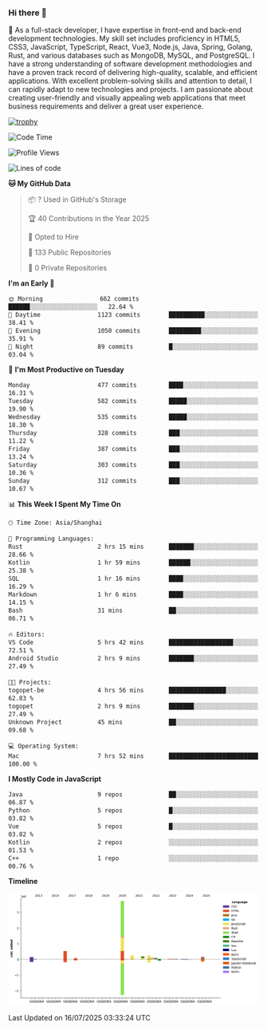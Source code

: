 ### Hi there 👋

🌱 As a full-stack developer, I have expertise in front-end and back-end development technologies. My skill set includes proficiency in HTML5, CSS3, JavaScript, TypeScript, React, Vue3, Node.js, Java, Spring, Golang, Rust, and various databases such as MongoDB, MySQL, and PostgreSQL. I have a strong understanding of software development methodologies and have a proven track record of delivering high-quality, scalable, and efficient applications. With excellent problem-solving skills and attention to detail, I can rapidly adapt to new technologies and projects. I am passionate about creating user-friendly and visually appealing web applications that meet business requirements and deliver a great user experience.

[![trophy](https://github-profile-trophy.vercel.app/?username=elton&rank=SECRET,SSS,SS,S,AAA,AA,A&theme=onedark&no-frame=true&margin-w=10)](https://github.com/ryo-ma/github-profile-trophy)

<!--START_SECTION:waka-->
![Code Time](http://img.shields.io/badge/Code%20Time-1%2C784%20hrs%208%20mins-blue)

![Profile Views](http://img.shields.io/badge/Profile%20Views-0-blue)

![Lines of code](https://img.shields.io/badge/From%20Hello%20World%20I%27ve%20Written-5.8%20million%20lines%20of%20code-blue)

**🐱 My GitHub Data** 

> 📦 ? Used in GitHub's Storage 
 > 
> 🏆 40 Contributions in the Year 2025
 > 
> 💼 Opted to Hire
 > 
> 📜 133 Public Repositories 
 > 
> 🔑 0 Private Repositories 
 > 
**I'm an Early 🐤** 

```text
🌞 Morning                662 commits         ██████░░░░░░░░░░░░░░░░░░░   22.64 % 
🌆 Daytime                1123 commits        ██████████░░░░░░░░░░░░░░░   38.41 % 
🌃 Evening                1050 commits        █████████░░░░░░░░░░░░░░░░   35.91 % 
🌙 Night                  89 commits          █░░░░░░░░░░░░░░░░░░░░░░░░   03.04 % 
```
📅 **I'm Most Productive on Tuesday** 

```text
Monday                   477 commits         ████░░░░░░░░░░░░░░░░░░░░░   16.31 % 
Tuesday                  582 commits         █████░░░░░░░░░░░░░░░░░░░░   19.90 % 
Wednesday                535 commits         █████░░░░░░░░░░░░░░░░░░░░   18.30 % 
Thursday                 328 commits         ███░░░░░░░░░░░░░░░░░░░░░░   11.22 % 
Friday                   387 commits         ███░░░░░░░░░░░░░░░░░░░░░░   13.24 % 
Saturday                 303 commits         ███░░░░░░░░░░░░░░░░░░░░░░   10.36 % 
Sunday                   312 commits         ███░░░░░░░░░░░░░░░░░░░░░░   10.67 % 
```


📊 **This Week I Spent My Time On** 

```text
🕑︎ Time Zone: Asia/Shanghai

💬 Programming Languages: 
Rust                     2 hrs 15 mins       ███████░░░░░░░░░░░░░░░░░░   28.66 % 
Kotlin                   1 hr 59 mins        ██████░░░░░░░░░░░░░░░░░░░   25.38 % 
SQL                      1 hr 16 mins        ████░░░░░░░░░░░░░░░░░░░░░   16.29 % 
Markdown                 1 hr 6 mins         ████░░░░░░░░░░░░░░░░░░░░░   14.15 % 
Bash                     31 mins             ██░░░░░░░░░░░░░░░░░░░░░░░   06.71 % 

🔥 Editors: 
VS Code                  5 hrs 42 mins       ██████████████████░░░░░░░   72.51 % 
Android Studio           2 hrs 9 mins        ███████░░░░░░░░░░░░░░░░░░   27.49 % 

🐱‍💻 Projects: 
togopet-be               4 hrs 56 mins       ████████████████░░░░░░░░░   62.83 % 
togopet                  2 hrs 9 mins        ███████░░░░░░░░░░░░░░░░░░   27.49 % 
Unknown Project          45 mins             ██░░░░░░░░░░░░░░░░░░░░░░░   09.68 % 

💻 Operating System: 
Mac                      7 hrs 52 mins       █████████████████████████   100.00 % 
```

**I Mostly Code in JavaScript** 

```text
Java                     9 repos             ██░░░░░░░░░░░░░░░░░░░░░░░   06.87 % 
Python                   5 repos             █░░░░░░░░░░░░░░░░░░░░░░░░   03.82 % 
Vue                      5 repos             █░░░░░░░░░░░░░░░░░░░░░░░░   03.82 % 
Kotlin                   2 repos             ░░░░░░░░░░░░░░░░░░░░░░░░░   01.53 % 
C++                      1 repo              ░░░░░░░░░░░░░░░░░░░░░░░░░   00.76 % 
```



**Timeline**

![Lines of Code chart](https://raw.githubusercontent.com/elton/elton/main/assets/bar_graph.png)


 Last Updated on 16/07/2025 03:33:24 UTC
<!--END_SECTION:waka-->

<!--
**elton/elton** is a ✨ _special_ ✨ repository because its `README.md` (this file) appears on your GitHub profile.

Here are some ideas to get you started:

- 🔭 I’m currently working on ...
- 🌱 I’m currently learning ...
- 👯 I’m looking to collaborate on ...
- 🤔 I’m looking for help with ...
- 💬 Ask me about ...
- 📫 How to reach me: ...
- 😄 Pronouns: ...
- ⚡ Fun fact: ...
-->
